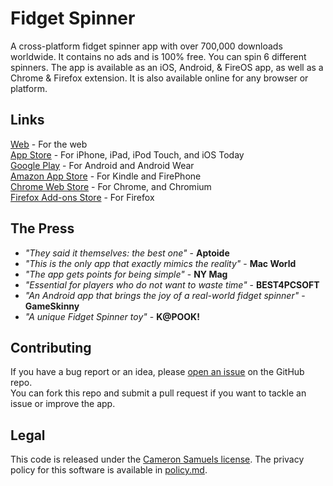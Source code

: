 # Fidget Spinner
A cross-platform fidget spinner app with over 700,000 downloads worldwide.
It contains no ads and is 100% free. You can spin 6 different spinners.
The app is available as an iOS, Android, & FireOS app, as well as a Chrome & Firefox extension.
It is also available online for any browser or platform.
## Links
[Web](https://fidget.cameronsamuels.com) - For the web
<br>[App Store](http://appsto.re/us/da8njb.i) - For iPhone, iPad, iPod Touch, and iOS Today
<br>[Google Play](https://goo.gl/aJMLNl) - For Android and Android Wear
<br>[Amazon App Store](https://goo.gl/xJzHBG) - For Kindle and FirePhone
<br>[Chrome Web Store](https://goo.gl/4g232x) - For Chrome, and Chromium
<br>[Firefox Add-ons Store](https://goo.gl/yzhXb9) - For Firefox
## The Press
- *"They said it themselves: the best one"* - **Aptoide**
- *"This is the only app that exactly mimics the reality"* - **Mac World**
- *"The app gets points for being simple"* - **NY Mag**
- *"Essential for players who do not want to waste time"* - **BEST4PCSOFT**
- *"An Android app that brings the joy of a real-world fidget spinner"* - **GameSkinny**
- *"A unique Fidget Spinner toy"* - **K@POOK!**
## Contributing
If you have a bug report or an idea, please [open an issue](https://git.io/vdl2n) on the GitHub repo.
<br>You can fork this repo and submit a pull request if you want to tackle an issue or improve the app.
## Legal
This code is released under the [Cameron Samuels license](LICENSE).
The privacy policy for this software is available in [policy.md](policy.md).
